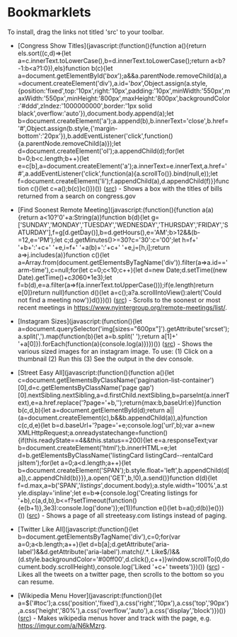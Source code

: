 
# Bookmarklets

To install, drag the links not titled 'src' to your toolbar.


*	[Congress Show Titles](javascript:(function(){function a(){return els.sort((c,d)=>{let a=c.innerText.toLowerCase(),b=d.innerText.toLowerCase();return a<b?-1:b<a?1:0}),els}function b(c){let a=document.getElementById('_box_');a&&a.parentNode.removeChild(a),a=document.createElement('div'),a.id='_box_',Object.assign(a.style,{position:'fixed',top:'10px',right:'10px',padding:'10px',minWidth:'550px',maxWidth:'550px',minHeight:'800px',maxHeight:'800px',backgroundColor:'#ddd',zIndez:'1000000000',border:'1px solid black',overflow:'auto'}),document.body.append(a);let b=document.createElement('a');a.append(b),b.innerText='close',b.href='#',Object.assign(b.style,{'margin-bottom':'20px'}),b.addEventListener('click',function(){a.parentNode.removeChild(a)});let d=document.createElement('ol');a.appendChild(d);for(let b=0;b<c.length;b++){let e=c[b],a=document.createElement('a');a.innerText=e.innerText,a.href='#',a.addEventListener('click',function(a){a.scrollTo()}.bind(null,e));let f=document.createElement('li');f.appendChild(a),d.appendChild(f)}}function c(){let c=a();b(c)}c()})()) ([src](https://github.com/spudtrooper/bookmarklets/blob/main/js/congress-show-titles.js)) - Shows a box with the titles of bills returned from a search on congress.gov

*	[Find Soonest Remote Meeting](javascript:(function(){function a(a){return a<10?'0'+a:String(a)}function b(d){let g=['SUNDAY','MONDAY','TUESDAY','WEDNESDAY','THURSDAY','FRIDAY','SATURDAY'],f=g[d.getDay()],b=d.getHours(),e='AM';b>12&&(b-=12,e='PM');let c;d.getMinutes()>=30?c='30':c='00';let h=f+' '+b+':'+c+' '+e,i=f+' '+a(b)+':'+c+' '+e,j=[h,i];return a=>j.includes(a)}function c(){let a=Array.from(document.getElementsByTagName('div')).filter(a=>a.id=='arm-time'),c=null;for(let c=0;c<10;c++){let d=new Date;d.setTime((new Date).getTime()+c*30*60*1e3);let f=b(d),e=a.filter(a=>f(a.innerText.toUpperCase()));if(e.length)return e[0]}return null}function d(){let a=c();a?a.scrollIntoView():alert('Could not find a meeting now')}d()})()) ([src](https://github.com/spudtrooper/bookmarklets/blob/main/js/recent-remote-meetings.js)) - Scrolls to the soonest or most recent meetings in https://www.nyintergroup.org/remote-meetings/list/.

*	[Instagram Sizes](javascript:(function(){let a=document.querySelector('img[sizes="600px"]').getAttribute('srcset');a.split(',').map(function(b){let a=b.split(' ');return a[1]+' '+a[0]}).forEach(function(a){console.log(a)})})()) ([src](https://github.com/spudtrooper/bookmarklets/blob/main/js/instagram-sizes.js)) - Shows the various sized images for an instagram image. To use: (1) Click on a thumbnail (2) Run this (3) See the output in the dev console.

*	[Street Easy All](javascript:(function(){function a(){let c=document.getElementsByClassName('pagination-list-container')[0],d=c.getElementsByClassName('page gap')[0].nextSibling.nextSibling,a=d.firstChild.nextSibling,b=parseInt(a.innerText),e=a.href.replace('?page='+b,'');return{max:b,baseUrl:e}}function b(c,d,b){let a=document.getElementById(d);return a||(a=document.createElement(c),b&&b.appendChild(a)),a}function c(c,d,e){let b=d.baseUrl+'?page='+e;console.log('url',b);var a=new XMLHttpRequest;a.onreadystatechange=function(){if(this.readyState==4&&this.status==200){let e=a.responseText;var b=document.createElement('html');b.innerHTML=e;let d=b.getElementsByClassName('listingCard listingCard--rentalCard jsItem');for(let a=0;a<d.length;a++){let b=document.createElement('SPAN');b.style.float='left',b.appendChild(d[a]),c.appendChild(b)}}},a.open('GET',b,!0),a.send()}function d(d){let f=d.max,a=b('SPAN','_listings_',document.body);a.style.width='100%',a.style.display='inline';let e=b=>{console.log('Creating listings for '+b),c(a,d,b),b<=f?setTimeout(function(){e(b+1)},3e3):console.log('done')};e(1)}function e(){let b=a();d(b)}e()})()) ([src](https://github.com/spudtrooper/bookmarklets/blob/main/js/streeteasy-all.js)) - Shows a page of all streeteasy.com listings instead of paging.

*	[Twitter Like All](javascript:(function(){let b=document.getElementsByTagName('div'),c=0;for(var a=0;a<b.length;a++){let d=b[a];d.getAttribute('aria-label')&&d.getAttribute('aria-label').match(/.*\. Like$/)&&(d.style.backgroundColor='#00ff00',d.click(),c++)}window.scrollTo(0,document.body.scrollHeight),console.log('Liked '+c+' tweets')})()) ([src](https://github.com/spudtrooper/bookmarklets/blob/main/js/twitter-like-all.js)) - Likes all the tweets on a twitter page, then scrolls to the bottom so you can resume.

*	[Wikipedia Menu Hover](javascript:(function(){let a=$('#toc');a.css('position','fixed'),a.css('right','10px'),a.css('top','90px'),a.css('height','80%'),a.css('overflow','auto'),a.css('display','block')})()) ([src](https://github.com/spudtrooper/bookmarklets/blob/main/js/wikipedia-toc.js)) - Makes wikipedia menus hover and track with the page, e.g. https://imgur.com/a/N6kMzrg.

		